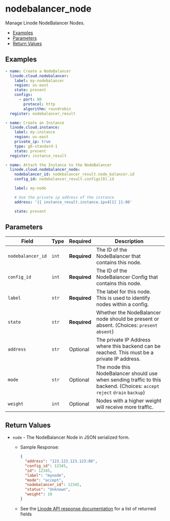 # nodebalancer_node

Manage Linode NodeBalancer Nodes.


- [Examples](#examples)
- [Parameters](#parameters)
- [Return Values](#return-values)

## Examples

```yaml
- name: Create a NodeBalancer
  linode.cloud.nodebalancer:
    label: my-nodebalancer
    region: us-east
    state: present
    configs:
      - port: 80
        protocol: http
        algorithm: roundrobin
  register: nodebalancer_result

- name: Create an Instance
  linode.cloud.instance:
    label: my-instance
    region: us-east
    private_ip: true
    type: g6-standard-1
    state: present
  register: instance_result

- name: Attach the Instance to the NodeBalancer
  linode.cloud.nodebalancer_node:
    nodebalancer_id: nodebalancer_result.node_balancer.id
    config_id: nodebalancer_result.configs[0].id

    label: my-node

    # Use the private ip address of the instance
    address: '{{ instance_result.instance.ipv4[1] }}:80'

    state: present
```









## Parameters

| Field     | Type | Required | Description                                                                  |
|-----------|------|----------|------------------------------------------------------------------------------|
| `nodebalancer_id` | `int` | **Required** | The ID of the NodeBalancer that contains this node.   |
| `config_id` | `int` | **Required** | The ID of the NodeBalancer Config that contains this node.   |
| `label` | `str` | **Required** | The label for this node. This is used to identify nodes within a config.   |
| `state` | `str` | **Required** | Whether the NodeBalancer node should be present or absent.  (Choices:  `present` `absent`) |
| `address` | `str` | Optional | The private IP Address where this backend can be reached. This must be a private IP address.   |
| `mode` | `str` | Optional | The mode this NodeBalancer should use when sending traffic to this backend.  (Choices:  `accept` `reject` `drain` `backup`) |
| `weight` | `int` | Optional | Nodes with a higher weight will receive more traffic.   |





## Return Values

- `node` - The NodeBalancer Node in JSON serialized form.

    - Sample Response:
        ```json
        {
          "address": "123.123.123.123:80",
          "config_id": 12345,
          "id": 12345,
          "label": "mynode",
          "mode": "accept",
          "nodebalancer_id": 12345,
          "status": "Unknown",
          "weight": 10
        }
        ```
    - See the [Linode API response documentation](https://www.linode.com/docs/api/nodebalancers/#node-view__responses) for a list of returned fields


